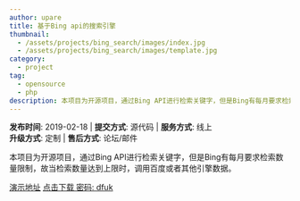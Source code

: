 ```yaml
---
author: upare
title: 基于Bing api的搜索引擎
thumbnail:
  - /assets/projects/bing_search/images/index.jpg
  - /assets/projects/bing_search/images/template.jpg
category:
  - project
tag:
  - opensource
  - php
description: 本项目为开源项目，通过Bing API进行检索关键字，但是Bing有每月要求检索数量限制，故当检索数量达到上限时，调用百度或者其他引擎数据。
---
```

 **发布时间**: 2019-02-18 | **提交方式**: 源代码 | **服务方式**: 线上  
 **升级方式**: 定制 | **售后方式**: 论坛/邮件

本项目为开源项目，通过Bing API进行检索关键字，但是Bing有每月要求检索数量限制，故当检索数量达到上限时，调用百度或者其他引擎数据。

 [演示地址](http://search.howwant.com) [点击下载 密码: dfuk](http://pan.baidu.com/s/1sjv6YT3)